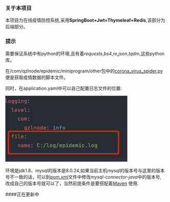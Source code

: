 ### 关于本项目
本项目为在线疫情防控系统,采用**SpringBoot+Jwt+Thymeleaf+Redis**,该部分为后端部分。

### 提示

需要保证系统中有python的环境,且有着*requests*,*bs4*,*re*,*json*,*tqdm*,这些python库。

在/com/qzlnode/epidemic/miniprogram/other包中的[corona_virus_spider.py](https://github.com/InnocentEyes/Epidemic/blob/master/src/main/java/com/qzlnode/epidemic/miniprogram/other/corona_virus_spider.py) 便是获取疫情数据的脚本文件。

同时，在application.yaml中可以自己配置日志文件的位置:

![img_1.png](img_1.png)

环境是jdk1.8、mysql的版本是8.0.24,如果当前主机mysql的版本号与这里的版本号不一致的话，可以到[pom.xml](pom.xml)文件中修改*mysql-connector-java*中的版本号,
改成自己的版本号就可以了，当然前提条件是要搭配着[Maven](https://maven.apache.org/) 使用.

####正在更新中

